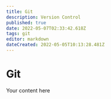 ```yaml
---
title: Git
description: Version Control
published: true
date: 2022-05-07T02:33:42.618Z
tags: git
editor: markdown
dateCreated: 2022-05-05T10:13:28.481Z
---
```


# Git
Your content here